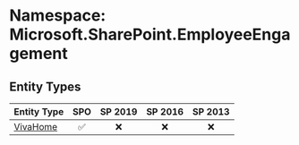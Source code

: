 # Namespace: Microsoft.SharePoint.EmployeeEngagement

## Entity Types

Entity Type | SPO | SP 2019 | SP 2016 | SP 2013
----------|:---:|:-------:|:-------:|:-------:
[VivaHome](./EntityTypes/VivaHome.md) | ✅ | ❌ | ❌ | ❌